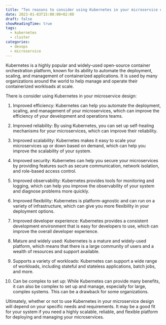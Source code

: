 ```yaml
---
title: "Ten reasons to consider using Kubernetes in your microservice design"
date: 2023-01-03T15:00:00+02:00
draft: false
showReadingTime: true
tags:
  - kubernetes
  - cluster
categories:
  - devops
  - microservice
---
```


Kubernetes is a highly popular and widely-used open-source container orchestration platform, known for its ability to automate the deployment, scaling, and management of containerized applications. It is used by many organizations around the world to help manage and operate their containerized workloads at scale.

There is consider using Kubernetes in your microservice design:

1. Improved efficiency: Kubernetes can help you automate the deployment, scaling, and management of your microservices, which can improve the efficiency of your development and operations teams.

2. Improved reliability: By using Kubernetes, you can set up self-healing mechanisms for your microservices, which can improve their reliability.

3. Improved scalability: Kubernetes makes it easy to scale your microservices up or down based on demand, which can help you improve the scalability of your system.

4. Improved security: Kubernetes can help you secure your microservices by providing features such as secure communication, network isolation, and role-based access control.

5. Improved observability: Kubernetes provides tools for monitoring and logging, which can help you improve the observability of your system and diagnose problems more quickly.

6. Improved flexibility: Kubernetes is platform-agnostic and can run on a variety of infrastructure, which can give you more flexibility in your deployment options.

7. Improved developer experience: Kubernetes provides a consistent development environment that is easy for developers to use, which can improve the overall developer experience.

8. Mature and widely used: Kubernetes is a mature and widely-used platform, which means that there is a large community of users and a wealth of resources and support available.

9. Supports a variety of workloads: Kubernetes can support a wide range of workloads, including stateful and stateless applications, batch jobs, and more.

10. Can be complex to set up: While Kubernetes can provide many benefits, it can also be complex to set up and manage, especially for large, complex systems. This can be a drawback for some organizations.

Ultimately, whether or not to use Kubernetes in your microservice design will depend on your specific needs and requirements. It may be a good fit for your system if you need a highly scalable, reliable, and flexible platform for deploying and managing your microservices.
